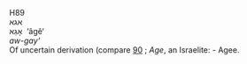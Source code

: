 H89  
אגא  
אָגֵא ‎ ‘âgê‘  
*aw-gay‘*  
Of uncertain derivation (compare [90](h0090) ; *Age*, an Israelite: -
Agee.  
